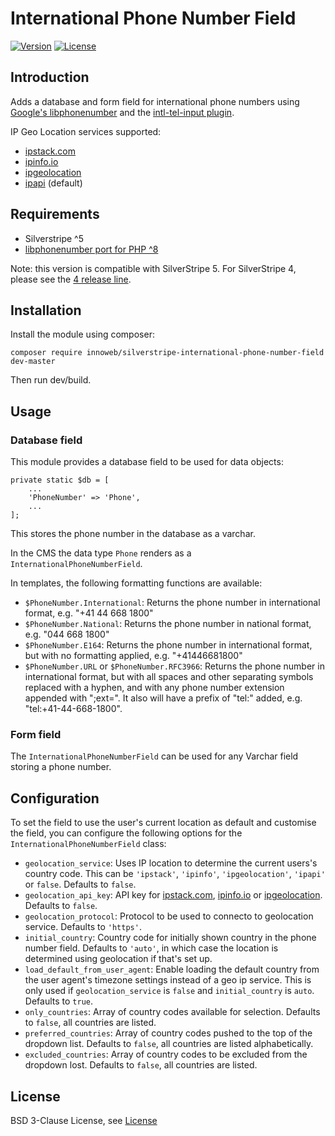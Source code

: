 # International Phone Number Field

[![Version](https://img.shields.io/packagist/v/innoweb/silverstripe-international-phone-number-field.svg?style=flat-square)](https://packagist.org/packages/innoweb/silverstripe-international-phone-number-field)
[![License](https://img.shields.io/packagist/l/innoweb/silverstripe-international-phone-number-field.svg?style=flat-square)](license.md)

## Introduction

Adds a database and form field for international phone numbers using [Google's libphonenumber](https://github.com/googlei18n/libphonenumber) and the [intl-tel-input plugin](https://github.com/jackocnr/intl-tel-input).

IP Geo Location services supported:
* [ipstack.com](https://ipstack.com)
* [ipinfo.io](https://ipinfo.io)
* [ipgeolocation](https://ipgeolocation.io/)
* [ipapi](https://freegeoip.app/) (default)

## Requirements

 * Silverstripe ^5
 * [libphonenumber port for PHP ^8](https://github.com/giggsey/libphonenumber-for-php)
 
 Note: this version is compatible with SilverStripe 5. For SilverStripe 4, please see the [4 release line](https://github.com/xini/silverstripe-international-phone-number-field/tree/4).

## Installation

Install the module using composer:
```
composer require innoweb/silverstripe-international-phone-number-field dev-master
```
Then run dev/build.

## Usage

### Database field

This module provides a database field to be used for data objects:

```
private static $db = [
	...
	'PhoneNumber' => 'Phone',
	...
];
```

This stores the phone number in the database as a varchar. 

In the CMS the data type `Phone` renders as a `InternationalPhoneNumberField`. 

In templates, the following formatting functions are available:

* `$PhoneNumber.International`: Returns the phone number in international format, e.g. "+41 44 668 1800"
* `$PhoneNumber.National`: Returns the phone number in national format, e.g. "044 668 1800"
* `$PhoneNumber.E164`: Returns the phone number in international format, but with no formatting applied, e.g. "+41446681800"
* `$PhoneNumber.URL` or `$PhoneNumber.RFC3966`: Returns the phone number in international format, but with all spaces and other separating symbols replaced with a hyphen, and with any phone number extension appended with ";ext=". It also will have a prefix of "tel:" added, e.g. "tel:+41-44-668-1800".

### Form field

The `InternationalPhoneNumberField` can be used for any Varchar field storing a phone number. 

## Configuration

To set the field to use the user's current location as default and customise the field, you can configure the following options for the `InternationalPhoneNumberField` class:

* `geolocation_service`: Uses IP location to determine the current users's country code. This can be `'ipstack'`, `'ipinfo'`, `'ipgeolocation'`, `'ipapi'` or `false`. Defaults to `false`.
* `geolocation_api_key`: API key for [ipstack.com](https://ipstack.com), [ipinfo.io](https://ipinfo.io) or [ipgeolocation](https://ipgeolocation.io/). Defaults to `false`.
* `geolocation_protocol`: Protocol to be used to connecto to geolocation service. Defaults to `'https'`.
* `initial_country`: Country code for initially shown country in the phone number field. Defaults to `'auto'`, in which case the location is determined using geolocation if that's set up.
* `load_default_from_user_agent`: Enable loading the default country from the user agent's timezone settings instead of a geo ip service. This is only used if `geolocation_service` is `false` and `initial_country` is `auto`. Defaults to `true`.
* `only_countries`: Array of country codes available for selection. Defaults to `false`, all countries are listed.
* `preferred_countries`: Array of country codes pushed to the top of the dropdown list. Defaults to `false`, all countries are listed alphabetically.
* `excluded_countries`: Array of country codes to be excluded from the dropdown lost. Defaults to `false`, all countries are listed.

## License

BSD 3-Clause License, see [License](license.md)
